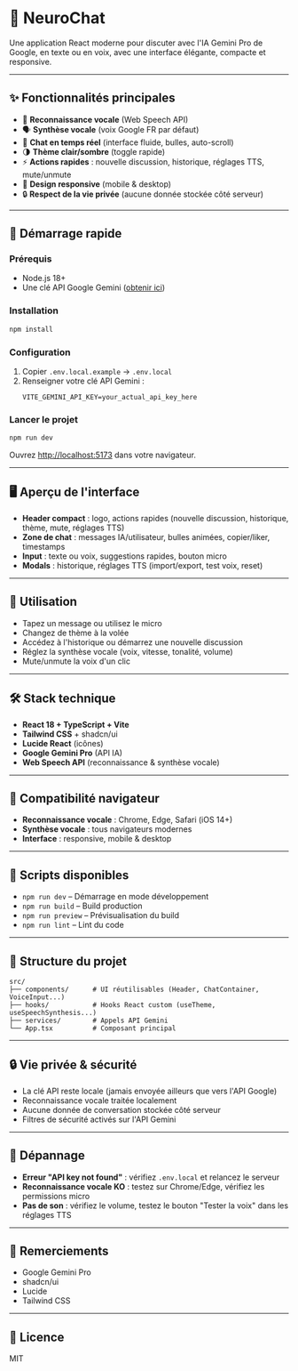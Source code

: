 # 🧠 NeuroChat

Une application React moderne pour discuter avec l'IA Gemini Pro de Google, en texte ou en voix, avec une interface élégante, compacte et responsive.

---

## ✨ Fonctionnalités principales

- 🎤 **Reconnaissance vocale** (Web Speech API)
- 🗣️ **Synthèse vocale** (voix Google FR par défaut)
- 💬 **Chat en temps réel** (interface fluide, bulles, auto-scroll)
- 🌗 **Thème clair/sombre** (toggle rapide)
- ⚡ **Actions rapides** : nouvelle discussion, historique, réglages TTS, mute/unmute
- 📱 **Design responsive** (mobile & desktop)
- 🔒 **Respect de la vie privée** (aucune donnée stockée côté serveur)

---

## 🚀 Démarrage rapide

### Prérequis
- Node.js 18+
- Une clé API Google Gemini ([obtenir ici](https://makersuite.google.com/app/apikey))

### Installation
```bash
npm install
```

### Configuration
1. Copier `.env.local.example` → `.env.local`
2. Renseigner votre clé API Gemini :
   ```env
   VITE_GEMINI_API_KEY=your_actual_api_key_here
   ```

### Lancer le projet
```bash
npm run dev
```

Ouvrez [http://localhost:5173](http://localhost:5173) dans votre navigateur.

---

## 🖥️ Aperçu de l'interface

- **Header compact** : logo, actions rapides (nouvelle discussion, historique, thème, mute, réglages TTS)
- **Zone de chat** : messages IA/utilisateur, bulles animées, copier/liker, timestamps
- **Input** : texte ou voix, suggestions rapides, bouton micro
- **Modals** : historique, réglages TTS (import/export, test voix, reset)

---

## 🎯 Utilisation

- Tapez un message ou utilisez le micro
- Changez de thème à la volée
- Accédez à l'historique ou démarrez une nouvelle discussion
- Réglez la synthèse vocale (voix, vitesse, tonalité, volume)
- Mute/unmute la voix d'un clic

---

## 🛠️ Stack technique

- **React 18 + TypeScript + Vite**
- **Tailwind CSS** + shadcn/ui
- **Lucide React** (icônes)
- **Google Gemini Pro** (API IA)
- **Web Speech API** (reconnaissance & synthèse vocale)

---

## 📱 Compatibilité navigateur

- **Reconnaissance vocale** : Chrome, Edge, Safari (iOS 14+)
- **Synthèse vocale** : tous navigateurs modernes
- **Interface** : responsive, mobile & desktop

---

## 🔧 Scripts disponibles

- `npm run dev` – Démarrage en mode développement
- `npm run build` – Build production
- `npm run preview` – Prévisualisation du build
- `npm run lint` – Lint du code

---

## 📂 Structure du projet

```
src/
├── components/      # UI réutilisables (Header, ChatContainer, VoiceInput...)
├── hooks/           # Hooks React custom (useTheme, useSpeechSynthesis...)
├── services/        # Appels API Gemini
└── App.tsx          # Composant principal
```

---

## 🔒 Vie privée & sécurité

- La clé API reste locale (jamais envoyée ailleurs que vers l'API Google)
- Reconnaissance vocale traitée localement
- Aucune donnée de conversation stockée côté serveur
- Filtres de sécurité activés sur l'API Gemini

---

## 🚨 Dépannage

- **Erreur "API key not found"** : vérifiez `.env.local` et relancez le serveur
- **Reconnaissance vocale KO** : testez sur Chrome/Edge, vérifiez les permissions micro
- **Pas de son** : vérifiez le volume, testez le bouton "Tester la voix" dans les réglages TTS

---

## 🙏 Remerciements

- Google Gemini Pro
- shadcn/ui
- Lucide
- Tailwind CSS

---

## 📄 Licence

MIT